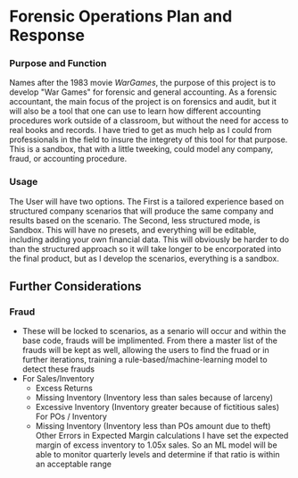 # Forensic Operations Plan and Response
### Purpose and Function
Names after the 1983 movie *WarGames*, the purpose of this project is to develop "War Games" 
for forensic and general accounting. As a forensic accountant, the main focus of the project is on 
forensics and audit, but it will also be a tool that one can use to learn how different accounting procedures
work outside of a classroom, but without the need for access to real books and records. I have tried to get as much help as 
I could from professionals in the field to insure the integrety of this tool for that purpose. This is a 
sandbox, that with a little tweeking, could model any company, fraud, or accounting procedure.

### Usage 
The User will have two options. The First is a tailored experience based on structured company scenarios that
will produce the same company and results based on the scenario. The Second, less structured mode, is Sandbox. 
This will have no presets, and everything will be editable, including adding your own financial data. This
will obviously be harder to do than the structured approach so it will take longer to be encorporated into the 
final product, but as I develop the scenarios, everything is a sandbox. 

## Further Considerations
### Fraud
- These will be locked to scenarios, as a senario will occur and within the base code, frauds will be implimented.
From there a master list of the frauds will be kept as well, allowing the users to find the fruad or in further
iterations, training a rule-based/machine-learning model to detect these frauds
- For Sales/Inventory
  - Excess Returns 
  - Missing Inventory (Inventory less than sales because of larceny)
  - Excessive Inventory (Inventory greater because of fictitious sales) For POs / Inventory
  - Missing Inventory (Inventory less than POs amount due to theft) Other Errors in Expected Margin calculations I have set the expected margin of excess inventory to 1.05x sales. So an ML model will be able to monitor quarterly levels and determine if that ratio is within an acceptable range
